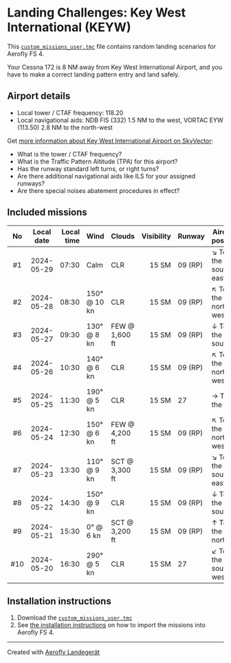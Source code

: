# Landing Challenges: Key West International  (KEYW)

This [`custom_missions_user.tmc`](./custom_missions_user.tmc) file contains random landing scenarios for Aerofly FS 4.

Your Cessna 172 is 8 NM away from Key West International  Airport, and you have to make a correct landing pattern entry and land safely.

## Airport details

- Local tower / CTAF frequency: 118.20
- Local navigational aids: NDB FIS (332) 1.5 NM to the west, VORTAC EYW (113.50) 2.8 NM to the north-west

Get [more information about Key West International  Airport on SkyVector](https://skyvector.com/airport/KEYW):

- What is the tower / CTAF frequency?
- What is the Traffic Pattern Altitude (TPA) for this airport?
- Has the runway standard left turns, or right turns?
- Are there additional navigational aids like ILS for your assigned runways?
- Are there special noises abatement procedures in effect?

## Included missions

| No  | Local date | Local time | Wind         | Clouds          | Visibility | Runway   | Aircraft position   |
| :-: | ---------- | ---------: | ------------ | --------------- | ---------: | -------- | ------------------- |
| #1  | 2024-05-29 |      07:30 | Calm         | CLR             |      15 SM | 09 (RP)  | ↘ To the south-east |
| #2  | 2024-05-28 |      08:30 | 150° @ 10 kn | CLR             |      15 SM | 09 (RP)  | ↖ To the north-west |
| #3  | 2024-05-27 |      09:30 | 130° @  8 kn | FEW @  1,600 ft |      15 SM | 09 (RP)  | ↓ To the south      |
| #4  | 2024-05-26 |      10:30 | 140° @  6 kn | CLR             |      15 SM | 09 (RP)  | ↖ To the north-west |
| #5  | 2024-05-25 |      11:30 | 190° @  5 kn | CLR             |      15 SM | 27       | → To the east       |
| #6  | 2024-05-24 |      12:30 | 150° @  6 kn | FEW @  4,200 ft |      15 SM | 09 (RP)  | ↖ To the north-west |
| #7  | 2024-05-23 |      13:30 | 110° @  9 kn | SCT @  3,300 ft |      15 SM | 09 (RP)  | ↘ To the south-east |
| #8  | 2024-05-22 |      14:30 | 150° @  9 kn | CLR             |      15 SM | 09 (RP)  | ↓ To the south      |
| #9  | 2024-05-21 |      15:30 |   0° @  6 kn | SCT @  3,200 ft |      15 SM | 09 (RP)  | ↑ To the north      |
| #10 | 2024-05-20 |      16:30 | 290° @  5 kn | CLR             |      15 SM | 27       | ↙ To the south-west |

## Installation instructions

1. Download the [`custom_missions_user.tmc`](./custom_missions_user.tmc)
2. See [the installation instructions](https://fboes.github.io/aerofly-missions/docs/generic-installation.html) on how to import the missions into Aerofly FS 4.

---

Created with [Aerofly Landegerät](https://github.com/fboes/aerofly-patterns)
